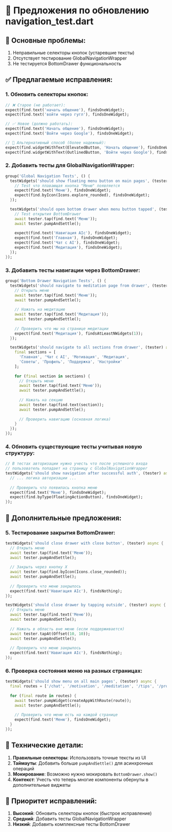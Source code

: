# 🔄 Предложения по обновлению navigation_test.dart

## 🎯 Основные проблемы:
1. Неправильные селекторы кнопок (устаревшие тексты)
2. Отсутствует тестирование GlobalNavigationWrapper
3. Не тестируется BottomDrawer функциональность

## ✅ Предлагаемые исправления:

### 1. Обновить селекторы кнопок:
```dart
// ❌ Старое (не работает):
expect(find.text('начать общение'), findsOneWidget);
expect(find.text('войти через гугл'), findsOneWidget);

// ✅ Новое (должно работать):
expect(find.text('Начать общение'), findsOneWidget);
expect(find.text('Войти через Google'), findsOneWidget);

// 🔧 Альтернативный способ (более надежный):
expect(find.widgetWithText(ElevatedButton, 'Начать общение'), findsOneWidget);
expect(find.widgetWithText(OutlinedButton, 'Войти через Google'), findsOneWidget);
```

### 2. Добавить тесты для GlobalNavigationWrapper:
```dart
group('Global Navigation Tests', () {
  testWidgets('should show floating menu button on main pages', (tester) async {
    // Test что плавающая кнопка "Меню" появляется
    expect(find.text('Меню'), findsOneWidget);
    expect(find.byIcon(Icons.explore_rounded), findsOneWidget);
  });

  testWidgets('should open bottom drawer when menu button tapped', (tester) async {
    // Test открытия BottomDrawer
    await tester.tap(find.text('Меню'));
    await tester.pumpAndSettle();
    
    expect(find.text('Навигация AIc'), findsOneWidget);
    expect(find.text('Главная'), findsOneWidget);
    expect(find.text('Чат с AI'), findsOneWidget);
    expect(find.text('Медитация'), findsOneWidget);
  });
});
```

### 3. Добавить тесты навигации через BottomDrawer:
```dart
group('Bottom Drawer Navigation Tests', () {
  testWidgets('should navigate to meditation page from drawer', (tester) async {
    // Открыть меню
    await tester.tap(find.text('Меню'));
    await tester.pumpAndSettle();
    
    // Нажать на медитацию
    await tester.tap(find.text('Медитация'));
    await tester.pumpAndSettle();
    
    // Проверить что мы на странице медитации
    expect(find.text('Медитация'), findsAtLeastNWidgets(1));
  });

  testWidgets('should navigate to all sections from drawer', (tester) async {
    final sections = [
      'Главная', 'Чат с AI', 'Мотивация', 'Медитация', 
      'Советы', 'Профиль', 'Поддержка', 'Настройки'
    ];
    
    for (final section in sections) {
      // Открыть меню
      await tester.tap(find.text('Меню'));
      await tester.pumpAndSettle();
      
      // Нажать на секцию
      await tester.tap(find.text(section));
      await tester.pumpAndSettle();
      
      // Проверить навигацию (основная логика)
    }
  });
});
```

### 4. Обновить существующие тесты учитывая новую структуру:
```dart
// В тестах авторизации нужно учесть что после успешного входа
// пользователь попадает на страницу с GlobalNavigationWrapper
testWidgets('should show navigation after successful auth', (tester) async {
  // ... логика авторизации ...
  
  // Проверить что появилась кнопка меню
  expect(find.text('Меню'), findsOneWidget);
  expect(find.byType(FloatingActionButton), findsOneWidget);
});
```

## 🎨 Дополнительные предложения:

### 5. Тестирование закрытия BottomDrawer:
```dart
testWidgets('should close drawer with close button', (tester) async {
  // Открыть меню
  await tester.tap(find.text('Меню'));
  await tester.pumpAndSettle();
  
  // Закрыть через кнопку X
  await tester.tap(find.byIcon(Icons.close_rounded));
  await tester.pumpAndSettle();
  
  // Проверить что меню закрылось
  expect(find.text('Навигация AIc'), findsNothing);
});

testWidgets('should close drawer by tapping outside', (tester) async {
  // Открыть меню
  await tester.tap(find.text('Меню'));
  await tester.pumpAndSettle();
  
  // Нажать в область вне меню (если поддерживается)
  await tester.tapAt(Offset(10, 10));
  await tester.pumpAndSettle();
  
  // Проверить что меню закрылось
  expect(find.text('Навигация AIc'), findsNothing);
});
```

### 6. Проверка состояния меню на разных страницах:
```dart
testWidgets('should show menu on all main pages', (tester) async {
  final routes = ['/chat', '/motivation', '/meditation', '/tips', '/profile'];
  
  for (final route in routes) {
    await tester.pumpWidget(createAppWithRoute(route));
    await tester.pumpAndSettle();
    
    // Проверить что меню есть на каждой странице
    expect(find.text('Меню'), findsOneWidget);
  }
});
```

## 🔧 Технические детали:

1. **Правильные селекторы**: Использовать точные тексты из UI
2. **Таймауты**: Добавить больше `pumpAndSettle()` для асинхронных операций
3. **Мокирование**: Возможно нужно мокировать `BottomDrawer.show()`
4. **Контекст**: Учесть что теперь многие компоненты обернуты в дополнительные виджеты

## 🚀 Приоритет исправлений:
1. **Высокий**: Обновить селекторы кнопок (быстрое исправление)
2. **Средний**: Добавить тесты GlobalNavigationWrapper
3. **Низкий**: Добавить комплексные тесты BottomDrawer